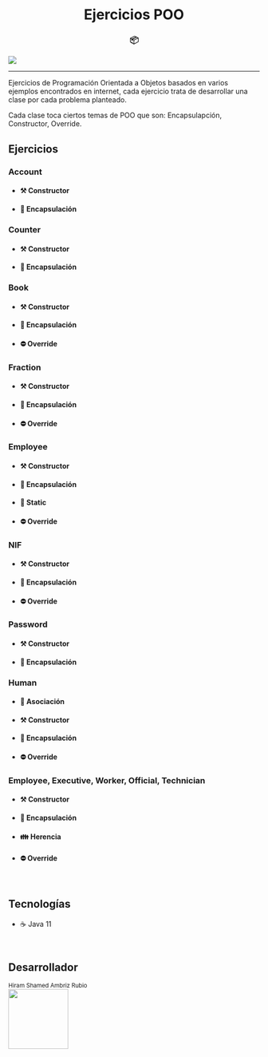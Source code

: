 <h1 align="center">Ejercicios POO</h1>
<h3 align="center">📦</h3>
<p>
 <img src="https://img.shields.io/badge/STATUS-DESARROLLO-yellow">
</p>

<hr>

<p>
    Ejercicios de Programación Orientada a Objetos basados en varios
    ejemplos encontrados en internet, cada ejercicio trata de desarrollar
    una clase por cada problema planteado.
</p>
<p>
    Cada clase toca ciertos temas de POO que son: Encapsulapción, Constructor,
    Override.
</p>

<h2>Ejercicios</h2>

<h3>Account</h3>
<ul>
    <li><h4>⚒️ Constructor</h4></li>
    <li><h4>💊 Encapsulación</h4></li>
</ul>

<h3>Counter</h3>
<ul>
    <li><h4>⚒️ Constructor</h4></li>
    <li><h4>💊 Encapsulación</h4></li>
</ul>

<h3>Book</h3>
<ul>
    <li><h4>⚒️ Constructor</h4></li>
    <li><h4>💊 Encapsulación</h4></li>
    <li><h4>⛔ Override</h4></li>
</ul>

<h3>Fraction</h3>
<ul>
    <li><h4>⚒️ Constructor</h4></li>
    <li><h4>💊 Encapsulación</h4></li>
    <li><h4>⛔ Override</h4></li>
</ul>

<h3>Employee</h3>
<ul>
    <li><h4>⚒️ Constructor</h4></li>
    <li><h4>💊 Encapsulación</h4></li>
    <li><h4>🛑 Static</h4></li>
    <li><h4>⛔ Override</h4></li>
</ul>

<h3>NIF</h3>
<ul>
    <li><h4>⚒️ Constructor</h4></li>
    <li><h4>💊 Encapsulación</h4></li>
    <li><h4>⛔ Override</h4></li>
</ul>

<h3>Password</h3>
<ul>
    <li><h4>⚒️ Constructor</h4></li>
    <li><h4>💊 Encapsulación</h4></li>
</ul>

<h3>Human</h3>
<ul>
    <li><h4>🤝 Asociación</h4></li>
    <li><h4>⚒️ Constructor</h4></li>
    <li><h4>💊 Encapsulación</h4></li>
    <li><h4>⛔ Override</h4></li>
</ul>

<h3>Employee, Executive, Worker, Official, Technician</h3>
<ul>
    <li><h4>⚒️ Constructor</h4></li>
    <li><h4>💊 Encapsulación</h4></li>
    <li><h4>👪 Herencia</h4></li>
    <li><h4>⛔ Override</h4></li>
</ul>

<br>

<h2>Tecnologías</h2>
<ul>
    <li>☕ Java 11</li>
</ul>

<br>

<h2>Desarrollador</h2>
<sub>Hiram Shamed Ambriz Rubio</sub>
<br>

<img src="https://avatars.githubusercontent.com/u/121737918?s=400&u=b92f19f1bbc3e5ee7310fd2b25db2a86b4bd3c2b&v=4" width=120>

<br>